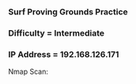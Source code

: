 <h3> Surf Proving Grounds Practice </h3>

### Difficulty = Intermediate

### IP Address = 192.168.126.171

Nmap Scan:

```

```
